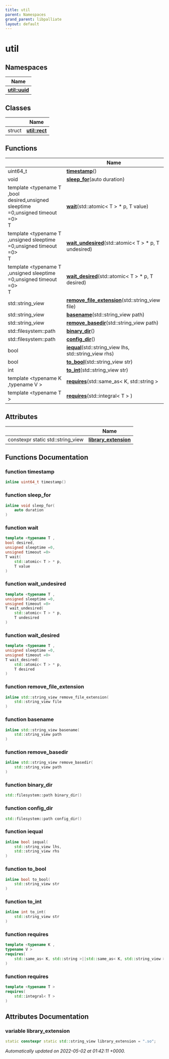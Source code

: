 ```yaml
---
title: util
parent: Namespaces
grand_parent: libpalliate
layout: default
---
```


# util



## Namespaces

| Name           |
| -------------- |
| **[util::uuid](/libpalliate/generated/Namespaces/namespaceutil_1_1uuid)**  |

## Classes

|                | Name           |
| -------------- | -------------- |
| struct | **[util::rect](/libpalliate/generated/Classes/structutil_1_1rect)**  |

## Functions

|                | Name           |
| -------------- | -------------- |
| uint64_t | **[timestamp](/libpalliate/generated/Namespaces/namespaceutil#function-timestamp)**() |
| void | **[sleep_for](/libpalliate/generated/Namespaces/namespaceutil#function-sleep-for)**(auto duration) |
| template <typename T ,bool desired,unsigned sleeptime =0,unsigned timeout =0\> <br>T | **[wait](/libpalliate/generated/Namespaces/namespaceutil#function-wait)**(std::atomic< T > * p, T value) |
| template <typename T ,unsigned sleeptime =0,unsigned timeout =0\> <br>T | **[wait_undesired](/libpalliate/generated/Namespaces/namespaceutil#function-wait-undesired)**(std::atomic< T > * p, T undesired) |
| template <typename T ,unsigned sleeptime =0,unsigned timeout =0\> <br>T | **[wait_desired](/libpalliate/generated/Namespaces/namespaceutil#function-wait-desired)**(std::atomic< T > * p, T desired) |
| std::string_view | **[remove_file_extension](/libpalliate/generated/Namespaces/namespaceutil#function-remove-file-extension)**(std::string_view file) |
| std::string_view | **[basename](/libpalliate/generated/Namespaces/namespaceutil#function-basename)**(std::string_view path) |
| std::string_view | **[remove_basedir](/libpalliate/generated/Namespaces/namespaceutil#function-remove-basedir)**(std::string_view path) |
| std::filesystem::path | **[binary_dir](/libpalliate/generated/Namespaces/namespaceutil#function-binary-dir)**() |
| std::filesystem::path | **[config_dir](/libpalliate/generated/Namespaces/namespaceutil#function-config-dir)**() |
| bool | **[iequal](/libpalliate/generated/Namespaces/namespaceutil#function-iequal)**(std::string_view lhs, std::string_view rhs) |
| bool | **[to_bool](/libpalliate/generated/Namespaces/namespaceutil#function-to-bool)**(std::string_view str) |
| int | **[to_int](/libpalliate/generated/Namespaces/namespaceutil#function-to-int)**(std::string_view str) |
| template <typename K ,typename V \> <br>| **[requires](/libpalliate/generated/Namespaces/namespaceutil#function-requires)**(std::same_as< K, std::string >||std::same_as< K, std::string_view > ) |
| template <typename T \> <br>| **[requires](/libpalliate/generated/Namespaces/namespaceutil#function-requires)**(std::integral< T > ) |

## Attributes

|                | Name           |
| -------------- | -------------- |
| constexpr static std::string_view | **[library_extension](/libpalliate/generated/Namespaces/namespaceutil#variable-library-extension)**  |


## Functions Documentation

### function timestamp

```cpp
inline uint64_t timestamp()
```


### function sleep_for

```cpp
inline void sleep_for(
    auto duration
)
```


### function wait

```cpp
template <typename T ,
bool desired,
unsigned sleeptime =0,
unsigned timeout =0>
T wait(
    std::atomic< T > * p,
    T value
)
```


### function wait_undesired

```cpp
template <typename T ,
unsigned sleeptime =0,
unsigned timeout =0>
T wait_undesired(
    std::atomic< T > * p,
    T undesired
)
```


### function wait_desired

```cpp
template <typename T ,
unsigned sleeptime =0,
unsigned timeout =0>
T wait_desired(
    std::atomic< T > * p,
    T desired
)
```


### function remove_file_extension

```cpp
inline std::string_view remove_file_extension(
    std::string_view file
)
```


### function basename

```cpp
inline std::string_view basename(
    std::string_view path
)
```


### function remove_basedir

```cpp
inline std::string_view remove_basedir(
    std::string_view path
)
```


### function binary_dir

```cpp
std::filesystem::path binary_dir()
```


### function config_dir

```cpp
std::filesystem::path config_dir()
```


### function iequal

```cpp
inline bool iequal(
    std::string_view lhs,
    std::string_view rhs
)
```


### function to_bool

```cpp
inline bool to_bool(
    std::string_view str
)
```


### function to_int

```cpp
inline int to_int(
    std::string_view str
)
```


### function requires

```cpp
template <typename K ,
typename V >
requires(
    std::same_as< K, std::string >||std::same_as< K, std::string_view > 
)
```


### function requires

```cpp
template <typename T >
requires(
    std::integral< T > 
)
```



## Attributes Documentation

### variable library_extension

```cpp
static constexpr static std::string_view library_extension = ".so";
```






_Automatically updated on 2022-05-02 at 01:42:11 +0000._